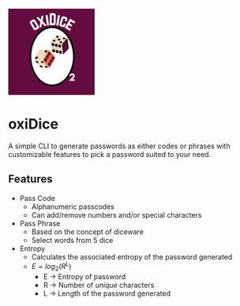 ![oxiDice Logo](/imgs/oxiDice.png)

# oxiDice

A simple CLI to generate passwords as either codes or phrases with customizable features to pick a password suited to your need. 

## Features

- Pass Code
    - Alphanumeric passcodes
    - Can add/remove numbers and/or special characters
- Pass Phrase
    - Based on the concept of diceware
    - Select words from 5 dice
- Entropy 
    - Calculates the associated entropy of the password generated
    - $E = log_{2}(R^L)$
        - E $\to$ Entropy of password
        - R $\to$ Number of *unique* characters
        - L $\to$ Length of the password generated

